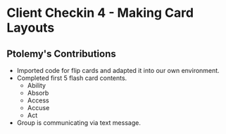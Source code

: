 # Client Checkin 4 - Making Card Layouts

## Ptolemy's Contributions

* Imported code for flip cards and adapted it into our own environment.
* Completed first 5 flash card contents.
	* Ability
	* Absorb
	* Access
	* Accuse
	* Act
* Group is communicating via text message.



